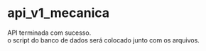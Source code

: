 # api_v1_mecanica
API terminada com sucesso.<br>
o script do banco de dados será colocado junto com os arquivos.
